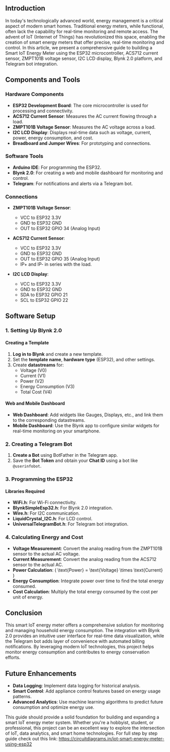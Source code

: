 ## Introduction

In today's technologically advanced world, energy management is a critical aspect of modern smart homes. Traditional energy meters, while functional, often lack the capability for real-time monitoring and remote access. The advent of IoT (Internet of Things) has revolutionized this space, enabling the creation of smart energy meters that offer precise, real-time monitoring and control. In this article, we present a comprehensive guide to building a Smart IoT Energy Meter using the ESP32 microcontroller, ACS712 current sensor, ZMPT101B voltage sensor, I2C LCD display, Blynk 2.0 platform, and Telegram bot integration.

## Components and Tools

### Hardware Components
- **ESP32 Development Board**: The core microcontroller is used for processing and connectivity.
- **ACS712 Current Sensor**: Measures the AC current flowing through a load.
- **ZMPT101B Voltage Sensor**: Measures the AC voltage across a load.
- **I2C LCD Display**: Displays real-time data such as voltage, current, power, energy consumption, and cost.
- **Breadboard and Jumper Wires**: For prototyping and connections.

### Software Tools
- **Arduino IDE**: For programming the ESP32.
- **Blynk 2.0**: For creating a web and mobile dashboard for monitoring and control.
- **Telegram**: For notifications and alerts via a Telegram bot.

### Connections
- **ZMPT101B Voltage Sensor**:
  - VCC to ESP32 3.3V
  - GND to ESP32 GND
  - OUT to ESP32 GPIO 34 (Analog Input)

- **ACS712 Current Sensor**:
  - VCC to ESP32 3.3V
  - GND to ESP32 GND
  - OUT to ESP32 GPIO 35 (Analog Input)
  - IP+ and IP- in series with the load.

- **I2C LCD Display**:
  - VCC to ESP32 3.3V
  - GND to ESP32 GND
  - SDA to ESP32 GPIO 21
  - SCL to ESP32 GPIO 22

## Software Setup

### 1. **Setting Up Blynk 2.0**

#### Creating a Template
1. **Log in to Blynk** and create a new template.
2. Set the **template name**, **hardware type** (ESP32), and other settings.
3. Create **datastreams** for:
   - Voltage (V0)
   - Current (V1)
   - Power (V2)
   - Energy Consumption (V3)
   - Total Cost (V4)

#### Web and Mobile Dashboard
- **Web Dashboard**: Add widgets like Gauges, Displays, etc., and link them to the corresponding datastreams.
- **Mobile Dashboard**: Use the Blynk app to configure similar widgets for real-time monitoring on your smartphone.

### 2. **Creating a Telegram Bot**

1. **Create a Bot** using BotFather in the Telegram app.
2. Save the **Bot Token** and obtain your **Chat ID** using a bot like `@userinfobot`.

### 3. **Programming the ESP32**

#### Libraries Required
- **WiFi.h**: For Wi-Fi connectivity.
- **BlynkSimpleEsp32.h**: For Blynk 2.0 integration.
- **Wire.h**: For I2C communication.
- **LiquidCrystal_I2C.h**: For LCD control.
- **UniversalTelegramBot.h**: For Telegram bot integration.

### 4. **Calculating Energy and Cost**

- **Voltage Measurement**: Convert the analog reading from the ZMPT101B sensor to the actual AC voltage.
- **Current Measurement**: Convert the analog reading from the ACS712 sensor to the actual AC.
- **Power Calculation**: \( \text{Power} = \text{Voltage} \times \text{Current} \)
- **Energy Consumption**: Integrate power over time to find the total energy consumed.
- **Cost Calculation**: Multiply the total energy consumed by the cost per unit of energy.

## Conclusion

This smart IoT energy meter offers a comprehensive solution for monitoring and managing household energy consumption. The integration with Blynk 2.0 provides an intuitive user interface for real-time data visualization, while the Telegram bot adds layer of convenience with automated billing notifications. By leveraging modern IoT technologies, this project helps monitor energy consumption and contributes to energy conservation efforts.

## Future Enhancements

- **Data Logging**: Implement data logging for historical analysis.
- **Smart Control**: Add appliance control features based on energy usage patterns.
- **Advanced Analytics**: Use machine learning algorithms to predict future consumption and optimize energy use.

This guide should provide a solid foundation for building and expanding a smart IoT energy meter system. Whether you're a hobbyist, student, or professional, this project can be an excellent way to explore the intersection of IoT, data analytics, and smart home technologies.
For full step by step guide check out this link: https://circuitdiagrams.in/iot-smart-energy-meter-using-esp32
